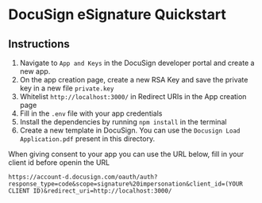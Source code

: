 # DocuSign eSignature Quickstart

## Instructions

1. Navigate to `App and Keys` in the DocuSign developer portal and create a new app.
2. On the app creation page, create a new RSA Key and save the private key in a new file `private.key`
3. Whitelist `http://localhost:3000/` in Redirect URIs in the App creation page
4. Fill in the `.env` file with your app credentials
5. Install the dependencies by running `npm install` in the terminal
6. Create a new template in DocuSign. You can use the `Docusign Load Application.pdf` present in this directory.

When giving consent to your app you can use the URL below, fill in your client id before openin the URL

```
https://account-d.docusign.com/oauth/auth?response_type=code&scope=signature%20impersonation&client_id=(YOUR CLIENT ID)&redirect_uri=http://localhost:3000/
